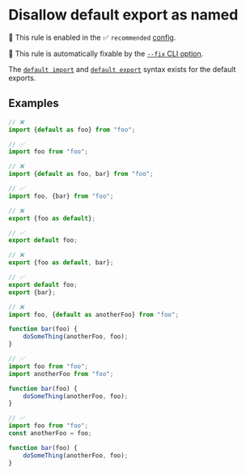 # Disallow default export as named

💼 This rule is enabled in the ✅ `recommended` [config](https://github.com/sindresorhus/eslint-plugin-unicorn#preset-configs-eslintconfigjs).

🔧 This rule is automatically fixable by the [`--fix` CLI option](https://eslint.org/docs/latest/user-guide/command-line-interface#--fix).

<!-- end auto-generated rule header -->
<!-- Do not manually modify this header. Run: `npm run fix:eslint-docs` -->

The [`default import`](https://developer.mozilla.org/en-US/docs/Web/JavaScript/Reference/Statements/import) and [`default export`](https://developer.mozilla.org/en-US/docs/Web/JavaScript/Reference/Statements/export#using_the_default_export) syntax exists for the default exports.

## Examples

```js
// ❌
import {default as foo} from "foo";

// ✅
import foo from "foo";
```

```js
// ❌
import {default as foo, bar} from "foo";

// ✅
import foo, {bar} from "foo";
```

```js
// ❌
export {foo as default};

// ✅
export default foo;
```

```js
// ❌
export {foo as default, bar};

// ✅
export default foo;
export {bar};
```

```js
// ❌
import foo, {default as anotherFoo} from "foo";

function bar(foo) {
	doSomeThing(anotherFoo, foo);
}

// ✅
import foo from "foo";
import anotherFoo from "foo";

function bar(foo) {
	doSomeThing(anotherFoo, foo);
}

// ✅
import foo from "foo";
const anotherFoo = foo;

function bar(foo) {
	doSomeThing(anotherFoo, foo);
}
```
